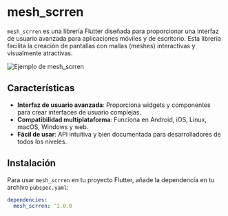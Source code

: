 # mesh_scrren

`mesh_scrren` es una librería Flutter diseñada para proporcionar una interfaz de usuario avanzada para aplicaciones móviles y de escritorio. Esta librería facilita la creación de pantallas con mallas (meshes) interactivas y visualmente atractivas.

![Ejemplo de mesh_scrren](https://photos.app.goo.gl/zTmfy28bwCmN27gXA)

## Características

- **Interfaz de usuario avanzada**: Proporciona widgets y componentes para crear interfaces de usuario complejas.
- **Compatibilidad multiplataforma**: Funciona en Android, iOS, Linux, macOS, Windows y web.
- **Fácil de usar**: API intuitiva y bien documentada para desarrolladores de todos los niveles.

## Instalación

Para usar `mesh_scrren` en tu proyecto Flutter, añade la dependencia en tu archivo `pubspec.yaml`:

```yaml
dependencies:
  mesh_scrren: ^1.0.0
```
